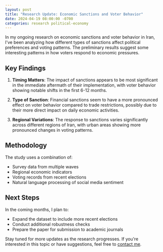 ```yaml
---
layout: post
title: "Research Update: Economic Sanctions and Voter Behavior"
date: 2024-04-19 08:00:00 -0700
categories: research political-economy
---
```


In my ongoing research on economic sanctions and voter behavior in Iran, I've been analyzing how different types of sanctions affect political preferences and voting patterns. The preliminary results suggest some interesting patterns in how voters respond to economic pressures.

## Key Findings

1. **Timing Matters**: The impact of sanctions appears to be most significant in the immediate aftermath of their implementation, with voter behavior showing notable shifts in the first 6-12 months.

2. **Type of Sanction**: Financial sanctions seem to have a more pronounced effect on voter behavior compared to trade restrictions, possibly due to their more direct impact on daily economic activities.

3. **Regional Variations**: The response to sanctions varies significantly across different regions of Iran, with urban areas showing more pronounced changes in voting patterns.

## Methodology

The study uses a combination of:
- Survey data from multiple waves
- Regional economic indicators
- Voting records from recent elections
- Natural language processing of social media sentiment

## Next Steps

In the coming months, I plan to:
- Expand the dataset to include more recent elections
- Conduct additional robustness checks
- Prepare the paper for submission to academic journals

Stay tuned for more updates as the research progresses. If you're interested in this topic or have suggestions, feel free to [contact me](/about/). 